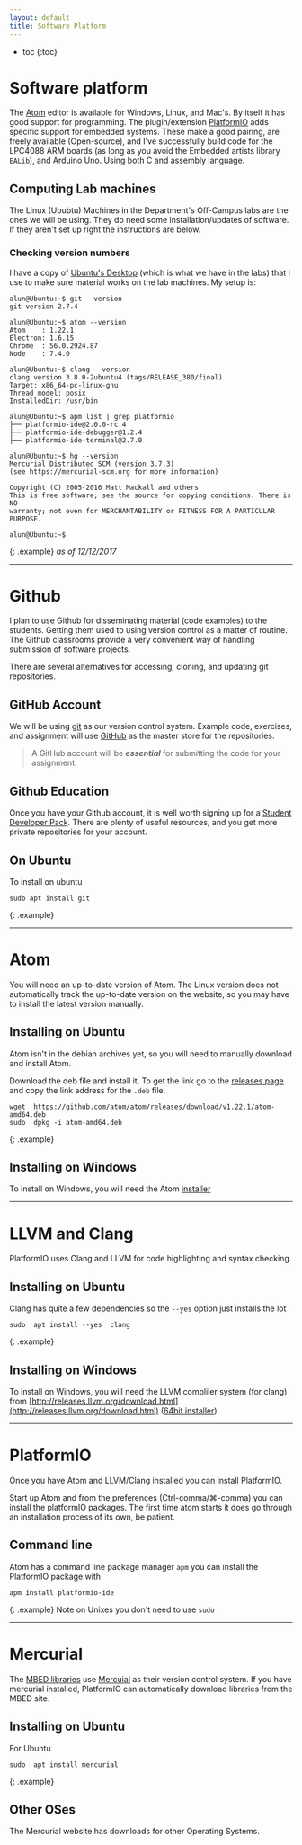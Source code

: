 ```yaml
---
layout: default
title: Software Platform
---
```

* toc
{:toc}

# Software platform
The [Atom](http://atom.io) editor is available for Windows, Linux, and Mac's.  By itself it has good support for programming.   The plugin/extension [PlatformIO](http://platformIO.org) adds specific support for embedded systems.  These make a good pairing, are freely available (Open-source), and I've successfully build code for the LPC4088 ARM boards (as long as you avoid the Embedded artists library `EALib`), and Arduino Uno.  Using both C and assembly language.

## Computing Lab machines
The Linux (Ububtu)  Machines in the Department's Off-Campus labs are the ones we will be using.  They do need some installation/updates of software.   If they aren't set up right the instructions are below.

### Checking version numbers
I have a copy of [Ubuntu's Desktop](https://www.ubuntu.com/download/desktop) (which is what we have in the labs) that I use to make sure material works on the lab machines.   My setup is:

    alun@Ubuntu:~$ git --version
    git version 2.7.4

    alun@Ubuntu:~$ atom --version
    Atom    : 1.22.1
    Electron: 1.6.15
    Chrome  : 56.0.2924.87
    Node    : 7.4.0

    alun@Ubuntu:~$ clang --version
    clang version 3.8.0-2ubuntu4 (tags/RELEASE_380/final)
    Target: x86_64-pc-linux-gnu
    Thread model: posix
    InstalledDir: /usr/bin

    alun@Ubuntu:~$ apm list | grep platformio
    ├── platformio-ide@2.0.0-rc.4
    ├── platformio-ide-debugger@1.2.4
    ├── platformio-ide-terminal@2.7.0

    alun@Ubuntu:~$ hg --version
    Mercurial Distributed SCM (version 3.7.3)
    (see https://mercurial-scm.org for more information)

    Copyright (C) 2005-2016 Matt Mackall and others
    This is free software; see the source for copying conditions. There is NO
    warranty; not even for MERCHANTABILITY or FITNESS FOR A PARTICULAR PURPOSE.

    alun@Ubuntu:~$
{: .example}
_as of 12/12/2017_

---

# Github
I plan to use Github for disseminating material (code examples) to the students.  Getting them used to using version control as a matter of routine.  The  Github classrooms provide a very convenient way of handling submission of software projects.

There are several alternatives for accessing, cloning, and updating git repositories.

## GitHub Account
We will be using [git](https://git-scm.com/) as our version control system.  Example code, exercises, and assignment will use [GitHub](https://github.com/)
as the master store for the repositories.

> A GitHub account will be __*essential*__ for submitting the code for your assignment.

## Github Education
Once you have your Github account, it is well worth signing up for a [Student Developer Pack](https://education.github.com/pack).  There are plenty of useful resources, and you get more private repositories for your account.

## On Ubuntu
To install on ubuntu

    sudo apt install git
{: .example}

---

# Atom
You will need an up-to-date version of Atom.  The Linux version does not automatically track the up-to-date version on the website, so you may have to install the latest version manually.

## Installing on Ubuntu
Atom isn't in the debian archives yet, so you will need to manually download and install Atom.

Download the deb file and install it.  To get the link go to the [releases page](https://github.com/atom/atom/releases/latest) and copy the link address for the `.deb` file.

    wget  https://github.com/atom/atom/releases/download/v1.22.1/atom-amd64.deb
    sudo  dpkg -i atom-amd64.deb
{: .example}

## Installing on Windows
To install on Windows, you will need
 the Atom [installer](https://atom.io/download/windows_x64)

---

# LLVM and Clang
PlatformIO uses Clang and LLVM for code highlighting and syntax checking.

## Installing on Ubuntu
Clang has quite a few dependencies so the  `--yes` option
just installs the lot

    sudo  apt install --yes  clang
{: .example}

## Installing on Windows
To install on Windows, you will need  the LLVM compliler system (for clang) from [http://releases.llvm.org/download.html](http://releases.llvm.org/download.html) ([64bit installer](http://releases.llvm.org/4.0.0/LLVM-4.0.0-win64.exe))

---

# PlatformIO
Once you have Atom and LLVM/Clang installed you can install PlatformIO.

Start up Atom and from the preferences (Ctrl-comma/⌘-comma) you can install the platformIO packages.   The first time atom starts it does go through an installation process of its own, be patient.

## Command line
Atom has a command line package manager `apm` you can install the PlatformIO package with

    apm install platformio-ide
{: .example}
Note on Unixes you don't need to use `sudo`

---

# Mercurial
The [MBED libraries](https://os.mbed.com/code) use [Mercuial](https://www.mercurial-scm.org/) as their version control system.  If you have mercurial installed, PlatformIO can automatically download libraries from the MBED site.

## Installing on Ubuntu
For Ubuntu

    sudo  apt install mercurial
{: .example}

## Other OSes
The Mercurial website has downloads for other Operating Systems.
